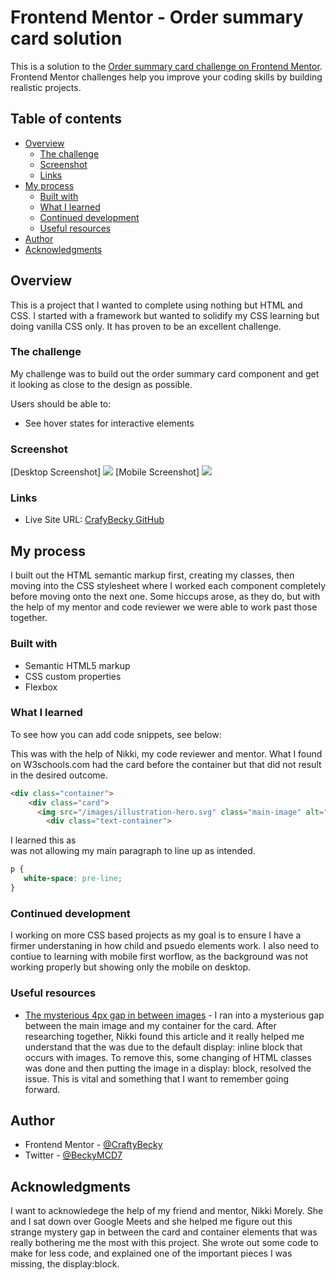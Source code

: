 # Frontend Mentor - Order summary card solution

This is a solution to the [Order summary card challenge on Frontend Mentor](https://www.frontendmentor.io/challenges/order-summary-component-QlPmajDUj). Frontend Mentor challenges help you improve your coding skills by building realistic projects. 

## Table of contents

- [Overview](#overview)
  - [The challenge](#the-challenge)
  - [Screenshot](#screenshot)
  - [Links](#links)
- [My process](#my-process)
  - [Built with](#built-with)
  - [What I learned](#what-i-learned)
  - [Continued development](#continued-development)
  - [Useful resources](#useful-resources)
- [Author](#author)
- [Acknowledgments](#acknowledgments)

## Overview

This is a project that I wanted to complete using nothing but HTML and CSS. I started with a framework but wanted to solidify my CSS learning but doing vanilla CSS only. It has proven to be an excellent challenge. 

### The challenge
My challenge was to build out the order summary card component and get it looking as close to the design as possible.

Users should be able to:

- See hover states for interactive elements

### Screenshot

[Desktop Screenshot] <img src="/Order-Summary/screenshots/summary.desktop.jpg">
[Mobile Screenshot] <img src="/Order-Summary/screenshots/summary.mobile.jpg">

### Links

- Live Site URL: [CrafyBecky GitHub](https://craftybecky.github.io/Order-Summary/)

## My process
  
I built out the HTML semantic markup first, creating my classes, then moving into the CSS stylesheet where I worked each component completely before moving onto the next one. Some hiccups arose, as they do, but with the help of my mentor and code reviewer we were able to work past those together. 

### Built with

- Semantic HTML5 markup
- CSS custom properties
- Flexbox

### What I learned

To see how you can add code snippets, see below:

This was with the help of Nikki, my code reviewer and mentor. What I found on W3schools.com had the card before the container but that did not 
result in the desired outcome.
```html
<div class="container">
    <div class="card">
      <img src="/images/illustration-hero.svg" class="main-image" alt="dancing to music">
        <div class="text-container">
```

I learned this as <br> was not allowing my main paragraph to line up as intended.
```css
p {
   white-space: pre-line;
}
```
### Continued development

I working on more CSS based projects as my goal is to ensure I have a firmer understaning in how child and psuedo elements work. I also need to contiue to learning with mobile first worflow, as the background was not working properly but showing only the mobile on desktop. 

### Useful resources

- [The mysterious 4px gap in between images](https://www.codeblocq.com/2016/09/The-mysterious-4px-gap-in-between-images/) - I ran into a mysterious gap between the main image and my container for the card. After researching together, Nikki found this article and it really helped me understand that the was due to the default display: inline block that occurs with images. To remove this, some changing of HTML classes was done and then putting the image in a display: block, resolved the issue. This is vital and something that I want to remember going forward.

## Author

- Frontend Mentor - [@CraftyBecky](https://www.frontendmentor.io/profile/CraftyBecky)
- Twitter - [@BeckyMCD7](https://www.twitter.com/BeckyMcD7)

## Acknowledgments

I want to acknowledege the help of my friend and mentor, Nikki Morely. She and I sat down over Google Meets and she helped me figure out this strange mystery gap in between the card and container elements that was really bothering me the most with this project. She wrote out some code to make for less code, and explained one of the important pieces I was missing, the display:block. 

